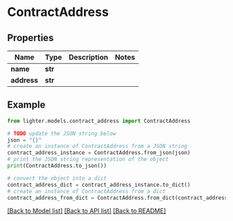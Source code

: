# ContractAddress


## Properties

Name | Type | Description | Notes
------------ | ------------- | ------------- | -------------
**name** | **str** |  | 
**address** | **str** |  | 

## Example

```python
from lighter.models.contract_address import ContractAddress

# TODO update the JSON string below
json = "{}"
# create an instance of ContractAddress from a JSON string
contract_address_instance = ContractAddress.from_json(json)
# print the JSON string representation of the object
print(ContractAddress.to_json())

# convert the object into a dict
contract_address_dict = contract_address_instance.to_dict()
# create an instance of ContractAddress from a dict
contract_address_from_dict = ContractAddress.from_dict(contract_address_dict)
```
[[Back to Model list]](../README.md#documentation-for-models) [[Back to API list]](../README.md#documentation-for-api-endpoints) [[Back to README]](../README.md)


